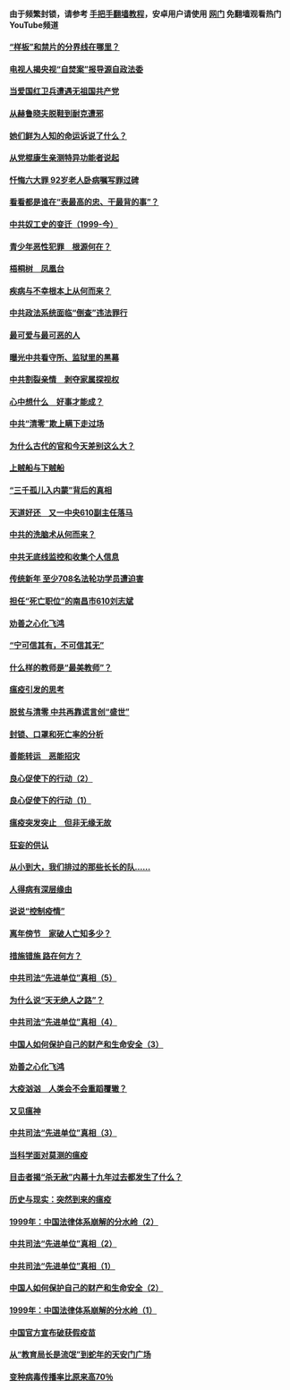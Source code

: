 #### 由于频繁封锁，请参考 [手把手翻墙教程](https://github.com/gfw-breaker/guides/wiki/)，安卓用户请使用 [网门](https://github.com/gfw-breaker/nogfw/blob/master/dl.md?t=04052200) 免翻墙观看热门YouTube频道 

#### [“样板”和禁片的分界线在哪里？](../pages/19/422704.md?t=04052200) 

#### [电视人揭央视“自焚案”报导源自政法委](../pages/19/422770.md?t=04052200) 

#### [当爱国红卫兵遭遇无祖国共产党](../pages/19/422848.md?t=04052200) 

#### [从赫鲁晓夫脱鞋到耐克遭邪](../pages/19/422826.md?t=04052200) 

#### [她们鲜为人知的命运诉说了什么？](../pages/19/422754.md?t=04052200) 

#### [从党棍康生亲测特异功能者说起](../pages/19/422657.md?t=04052200) 

#### [忏悔六大罪 92岁老人卧病嘱写罪过碑](../pages/19/422750.md?t=04052200) 

#### [看看都是谁在“表最高的忠、干最背的事”？](../pages/19/422703.md?t=04052200) 

#### [中共奴工史的变迁（1999-今）](../pages/19/422656.md?t=04052200) 

#### [青少年恶性犯罪　根源何在？](../pages/19/422449.md?t=04052200) 

#### [梧桐树　凤凰台](../pages/19/422442.md?t=04052200) 

#### [疾病与不幸根本上从何而来？](../pages/19/422438.md?t=04052200) 

#### [中共政法系统面临“倒查”违法罪行](../pages/19/422497.md?t=04052200) 

#### [最可爱与最可恶的人](../pages/19/422448.md?t=04052200) 

#### [曝光中共看守所、监狱里的黑幕](../pages/19/422390.md?t=04052200) 

#### [中共割裂亲情　剥夺家属探视权](../pages/19/422364.md?t=04052200) 

#### [心中想什么　好事才能成？](../pages/19/422318.md?t=04052200) 

#### [中共“清零”欺上瞒下走过场](../pages/19/422306.md?t=04052200) 

#### [为什么古代的官和今天差别这么大？](../pages/19/422228.md?t=04052200) 

#### [上贼船与下贼船](../pages/19/422276.md?t=04052200) 

#### [“三千孤儿入内蒙”背后的真相](../pages/19/422229.md?t=04052200) 

#### [天道好还　又一中央610副主任落马](../pages/19/422155.md?t=04052200) 

#### [中共的洗脑术从何而来？](../pages/19/422154.md?t=04052200) 

#### [中共无底线监控和收集个人信息](../pages/19/422039.md?t=04052200) 

#### [传统新年 至少708名法轮功学员遭迫害](../pages/19/421946.md?t=04052200) 

#### [担任“死亡职位”的南昌市610刘志斌](../pages/19/421957.md?t=04052200) 

#### [劝善之心化飞鸿](../pages/19/421164.md?t=04052200) 

#### [“宁可信其有，不可信其无”](../pages/19/421691.md?t=04052200) 

#### [什么样的教师是“最美教师”？](../pages/19/421755.md?t=04052200) 

#### [瘟疫引发的思考](../pages/19/421594.md?t=04052200) 

#### [脱贫与清零 中共再靠谎言创“盛世”](../pages/19/421590.md?t=04052200) 

#### [封锁、口罩和死亡率的分析](../pages/19/421495.md?t=04052200) 

#### [善能转运　恶能招灾](../pages/19/421334.md?t=04052200) 

#### [良心促使下的行动（2）](../pages/19/421361.md?t=04052200) 

#### [良心促使下的行动（1）](../pages/19/421302.md?t=04052200) 

#### [瘟疫突发突止　但非无缘无故](../pages/19/421281.md?t=04052200) 

#### [狂妄的供认](../pages/19/421199.md?t=04052200) 

#### [从小到大，我们排过的那些长长的队……](../pages/19/421243.md?t=04052200) 

#### [人得病有深层缘由](../pages/19/420864.md?t=04052200) 

#### [说说“控制疫情”](../pages/19/420831.md?t=04052200) 

#### [离年傍节　家破人亡知多少？](../pages/19/420563.md?t=04052200) 

#### [措施错施  路在何方？](../pages/19/420076.md?t=04052200) 

#### [中共司法“先进单位”真相（5）](../pages/19/419453.md?t=04052200) 

#### [为什么说“天无绝人之路”？](../pages/19/419618.md?t=04052200) 

#### [中共司法“先进单位”真相（4）](../pages/19/419452.md?t=04052200) 

#### [中国人如何保护自己的财产和生命安全（3）](../pages/19/419405.md?t=04052200) 

#### [劝善之心化飞鸿](../pages/19/418758.md?t=04052200) 

#### [大疫汹汹　人类会不会重蹈覆辙？](../pages/19/419691.md?t=04052200) 

#### [又见瘟神](../pages/19/419225.md?t=04052200) 

#### [中共司法“先进单位”真相（3）](../pages/19/419451.md?t=04052200) 

#### [当科学面对莫测的瘟疫](../pages/19/419625.md?t=04052200) 

#### [目击者揭“杀无赦”内幕十九年过去都发生了什么？](../pages/19/419617.md?t=04052200) 

#### [历史与现实：突然到来的瘟疫](../pages/19/419619.md?t=04052200) 

#### [1999年：中国法律体系崩解的分水岭（2）](../pages/19/419455.md?t=04052200) 

#### [中共司法“先进单位”真相（2）](../pages/19/419450.md?t=04052200) 

#### [中共司法“先进单位”真相（1）](../pages/19/419449.md?t=04052200) 

#### [中国人如何保护自己的财产和生命安全（2）](../pages/19/419404.md?t=04052200) 

#### [1999年：中国法律体系崩解的分水岭（1）](../pages/19/419454.md?t=04052200) 

#### [中国官方宣布破获假疫苗](../pages/19/419504.md?t=04052200) 

#### [从“教育局长是流氓”到蛇年的天安门广场](../pages/19/419470.md?t=04052200) 

#### [变种病毒传播率比原来高70％](../pages/19/419456.md?t=04052200) 


